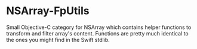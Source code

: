 # NSArray-FpUtils

Small Objective-C category for NSArray which contains helper functions to transform and filter array's content. Functions are pretty much identical to the ones you might find in the Swift stdlib.
